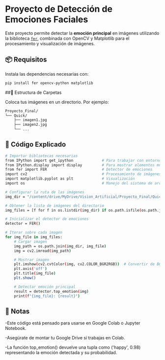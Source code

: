 # Proyecto de Detección de Emociones Faciales

Este proyecto permite detectar la **emoción principal** en imágenes utilizando la biblioteca [`fer`](https://github.com/justinshenk/fer), combinada con OpenCV y Matplotlib para el procesamiento y visualización de imágenes.

## 📦 Requisitos

Instala las dependencias necesarias con:
```bash
pip install fer opencv-python matplotlib
```

##📁 Estructura de Carpetas

Coloca tus imágenes en un directorio. Por ejemplo:
```bash
Proyecto_Final/
└── Quick/
    ├── imagen1.jpg
    ├── imagen2.jpg
    └── ...
```
## 🧠 Código Explicado
```bash
# Importar bibliotecas necesarias
from IPython import get_ipython             # Para trabajar con entornos IPython (como Colab)
from IPython.display import display         # Para mostrar elementos multimedia
from fer import FER                         # Detector de emociones
import cv2                                  # Procesamiento de imágenes
import matplotlib.pyplot as plt             # Visualización
import os                                   # Manejo del sistema de archivos

# Configurar la ruta de las imágenes
img_dir = "/content/drive/MyDrive/Vision_Artificial/Proyecto_Final/Quick"  # Reemplaza con tu ruta

# Obtener la lista de imágenes del directorio
img_files = [f for f in os.listdir(img_dir) if os.path.isfile(os.path.join(img_dir, f))]

# Inicializar el detector de emociones
detector = FER()

# Iterar sobre cada imagen
for img_file in img_files:
    # Cargar imagen
    img_path = os.path.join(img_dir, img_file)
    img = cv2.imread(img_path)

    # Mostrar imagen
    plt.imshow(cv2.cvtColor(img, cv2.COLOR_BGR2RGB))  # Convertir de BGR a RGB
    plt.axis('off')
    plt.title(img_file)
    plt.show()

    # Detectar emoción principal
    result = detector.top_emotion(img)
    print(f"{img_file}: {result}")
```
## 📝 Notas

-Este código está pensado para usarse en Google Colab o Jupyter Notebook.

-Asegúrate de montar tu Google Drive si trabajas en Colab.

-La función top_emotion() devuelve una tupla como ('happy', 0.98) representando la emoción detectada y su probabilidad.
